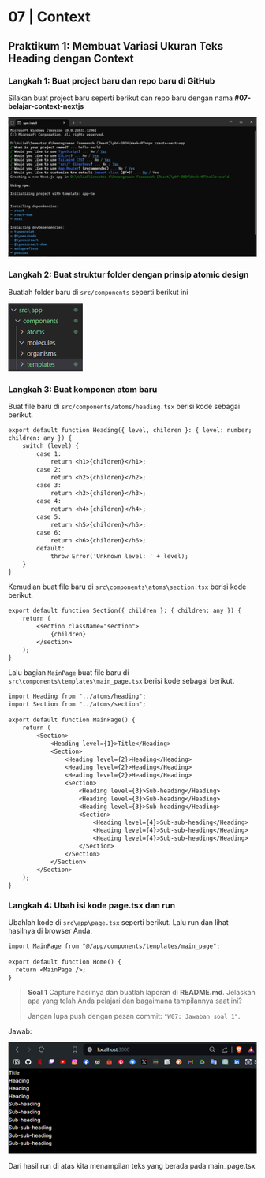 #  07 | Context

## Praktikum 1: Membuat Variasi Ukuran Teks Heading dengan Context

### Langkah 1: Buat project baru dan repo baru di GitHub

Silakan buat project baru seperti berikut dan repo baru dengan nama **#07-belajar-context-nextjs**

![Output](img/ss1.png)

### Langkah 2: Buat struktur folder dengan prinsip atomic design

Buatlah folder baru di `src/components` seperti berikut ini

![Output](img/ss2.png)

### Langkah 3: Buat komponen atom baru

Buat file baru di `src/components/atoms/heading.tsx` berisi kode sebagai berikut.

```tsx
export default function Heading({ level, children }: { level: number; children: any }) {
    switch (level) {
        case 1:
            return <h1>{children}</h1>;
        case 2:
            return <h2>{children}</h2>;
        case 3:
            return <h3>{children}</h3>;
        case 4:
            return <h4>{children}</h4>;
        case 5:
            return <h5>{children}</h5>;
        case 6:
            return <h6>{children}</h6>;
        default:
            throw Error('Unknown level: ' + level);
    }
}
```

Kemudian buat file baru di `src\components\atoms\section.tsx` berisi kode berikut.
```tsx
export default function Section({ children }: { children: any }) {
    return (
        <section className="section">
            {children}
        </section>
    );
}
```

Lalu bagian `MainPage` buat file baru di `src\components\templates\main_page.tsx` berisi kode sebagai berikut.
```tsx
import Heading from "../atoms/heading";
import Section from "../atoms/section";

export default function MainPage() {
    return (
        <Section>
            <Heading level={1}>Title</Heading>
            <Section>
                <Heading level={2}>Heading</Heading>
                <Heading level={2}>Heading</Heading>
                <Heading level={2}>Heading</Heading>
                <Section>
                    <Heading level={3}>Sub-heading</Heading>
                    <Heading level={3}>Sub-heading</Heading>
                    <Heading level={3}>Sub-heading</Heading>
                    <Section>
                        <Heading level={4}>Sub-sub-heading</Heading>
                        <Heading level={4}>Sub-sub-heading</Heading>
                        <Heading level={4}>Sub-sub-heading</Heading>
                    </Section>
                </Section>
            </Section>
        </Section>
    );
}
```

### Langkah 4: Ubah isi kode page.tsx dan run

Ubahlah kode di `src\app\page.tsx` seperti berikut. Lalu run dan lihat hasilnya di browser Anda.
```tsx
import MainPage from "@/app/components/templates/main_page";

export default function Home() {
  return <MainPage />;
}
```

> **Soal 1**
> Capture hasilnya dan buatlah laporan di **README.md**. Jelaskan apa yang telah Anda pelajari dan bagaimana tampilannya saat ini?
>
> Jangan lupa push dengan pesan commit: `"W07: Jawaban soal 1"`.

Jawab:

![Output](img/ss3.png)

Dari hasil run di atas kita menampilan teks yang berada pada main_page.tsx